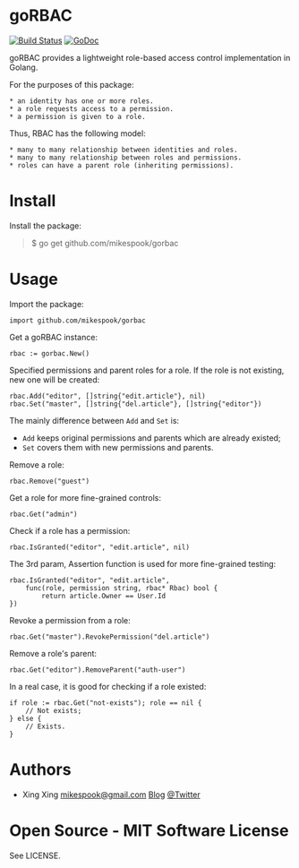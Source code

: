 goRBAC
======

[![Build Status](https://travis-ci.org/mikespook/gorbac.png?branch=master)](https://travis-ci.org/mikespook/gorbac)
[![GoDoc](https://godoc.org/github.com/mikespook/gorbac?status.png)](https://godoc.org/github.com/mikespook/gorbac)

goRBAC provides a lightweight role-based access control implementation
in Golang.

For the purposes of this package:

	* an identity has one or more roles.
	* a role requests access to a permission.
	* a permission is given to a role.

Thus, RBAC has the following model:

	* many to many relationship between identities and roles.
	* many to many relationship between roles and permissions.
	* roles can have a parent role (inheriting permissions).

Install
=======

Install the package:

> $ go get github.com/mikespook/gorbac
	
Usage
=====

Import the package:

	import github.com/mikespook/gorbac

Get a goRBAC instance:
	
	rbac := gorbac.New()

Specified permissions and parent roles for a role.
If the role is not existing, new one will be created:
	
	rbac.Add("editor", []string{"edit.article"}, nil)	
	rbac.Set("master", []string{"del.article"}, []string{"editor"})

The mainly difference between `Add` and `Set` is: 

 * `Add` keeps original permissions and parents which are already existed;
 * `Set` covers them with new permissions and parents.

Remove a role:

	rbac.Remove("guest")

Get a role for more fine-grained controls:

	rbac.Get("admin")

Check if a role has a permission:
	
	rbac.IsGranted("editor", "edit.article", nil)

The 3rd param, Assertion function is used for more fine-grained testing:

	rbac.IsGranted("editor", "edit.article", 
		func(role, permission string, rbac* Rbac) bool {
			return article.Owner == User.Id
	})

Revoke a permission from a role:

	rbac.Get("master").RevokePermission("del.article")

Remove a role's parent:

	rbac.Get("editor").RemoveParent("auth-user")

In a real case, it is good for checking if a role existed:

	if role := rbac.Get("not-exists"); role == nil {
		// Not exists;
	} else {
		// Exists. 	
	}

Authors
=======

 * Xing Xing <mikespook@gmail.com> [Blog](http://mikespook.com) 
[@Twitter](http://twitter.com/mikespook)

Open Source - MIT Software License
==================================

See LICENSE.
